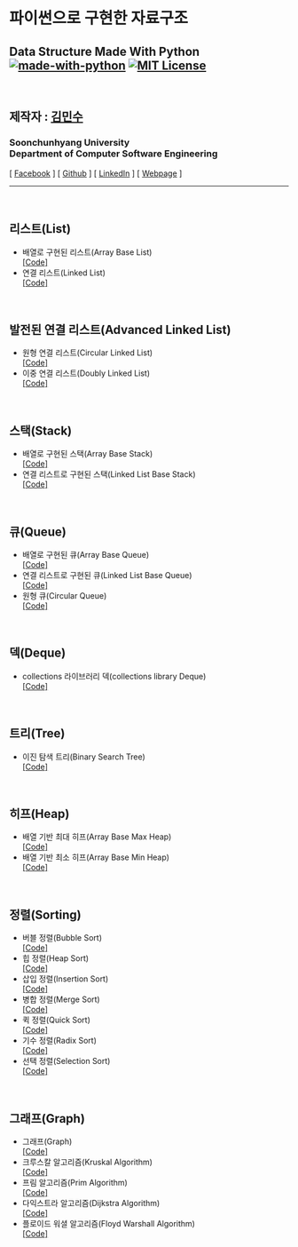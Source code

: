 파이썬으로 구현한 자료구조
================================
Data Structure Made With Python<br/>
[![made-with-python](https://img.shields.io/badge/Made%20with-Python-1f425f.svg)](https://www.python.org/)
[![MIT License](https://img.shields.io/badge/license-MIT-blue.svg)](https://opensource.org/licenses/MIT)
---------------------------------

<br/>

## 제작자 : [김민수](https://github.com/alstn2468)
### Soonchunhyang University<br/>Department of Computer Software Engineering
[ [Facebook](https://www.facebook.com/profile.php?id=100003769223078) ]
[ [Github](https://github.com/alstn2468) ]
[ [LinkedIn](https://www.linkedin.com/in/minsu-kim-336289160/) ]
[ [Webpage](https://kimminsu.ml) ]<br/>
- - -

<br/>

## 리스트(List)
- 배열로 구현된 리스트(Array Base List)<br/>
[[Code]](https://github.com/alstn2468/Python_Data_Structure/blob/master/List/ArrayBaseList.py)
- 연결 리스트(Linked List)<br/>
[[Code]](https://github.com/alstn2468/Python_Data_Structure/blob/master/List/LinkedList.py)

<br/>

## 발전된 연결 리스트(Advanced Linked List)
- 원형 연결 리스트(Circular Linked List)<br/>
[[Code]](https://github.com/alstn2468/Python_Data_Structure/blob/master/AdvancedLinkedList/CircularLinkedList.py)
- 이중 연결 리스트(Doubly Linked List)<br/>
[[Code]](https://github.com/alstn2468/Python_Data_Structure/blob/master/AdvancedLinkedList/DoublyLinkedList.py)

<br/>

## 스택(Stack)
- 배열로 구현된 스택(Array Base Stack)<br/>
[[Code]](https://github.com/alstn2468/Python_Data_Structure/blob/master/Stack/ArrayBaseStack.py)
- 연결 리스트로 구현된 스택(Linked List Base Stack)<br/>
[[Code]](https://github.com/alstn2468/Python_Data_Structure/blob/master/Stack/LinkedListBaseStack.py)

<br/>

## 큐(Queue)
- 배열로 구현된 큐(Array Base Queue)<br/>
[[Code]](https://github.com/alstn2468/Python_Data_Structure/blob/master/Queue/ArrayBaseQueue.py)
- 연결 리스트로 구현된 큐(Linked List Base Queue)<br/>
[[Code]](https://github.com/alstn2468/Python_Data_Structure/blob/master/Queue/LinkedListBaseQueue.py)
- 원형 큐(Circular Queue)<br/>
[[Code]](https://github.com/alstn2468/Python_Data_Structure/blob/master/Queue/CircularQueue.py)

<br/>

## 덱(Deque)
- collections 라이브러리 덱(collections library Deque)<br/>
[[Code]](https://github.com/alstn2468/Python_Data_Structure/blob/master/Deque/Deque.py)

<br/>

## 트리(Tree)
- 이진 탐색 트리(Binary Search Tree)<br/>
[[Code]](https://github.com/alstn2468/Python_Data_Structure/blob/master/Tree/BinarySearchTree.py)

<br/>

## 히프(Heap)
- 배열 기반 최대 히프(Array Base Max Heap)<br/>
[[Code]](https://github.com/alstn2468/Python_Data_Structure/blob/master/Heap/ArrayBaseMaxHeap.py)
- 배열 기반 최소 히프(Array Base Min Heap)<br/>
[[Code]](https://github.com/alstn2468/Python_Data_Structure/blob/master/Heap/ArrayBaseMinHeap.py)

<br/>

## 정렬(Sorting)
- 버블 정렬(Bubble Sort)<br/>
[[Code]](https://github.com/alstn2468/Python_Data_Structure/blob/master/Sorting/BubbleSort.py)
- 힙 정렬(Heap Sort)<br/>
[[Code]](https://github.com/alstn2468/Python_Data_Structure/blob/master/Sorting/HeapSort.py)
- 삽입 정렬(Insertion Sort)<br/>
[[Code]](https://github.com/alstn2468/Python_Data_Structure/blob/master/Sorting/InsertionSort.py)
- 병합 정렬(Merge Sort)<br/>
[[Code]](https://github.com/alstn2468/Python_Data_Structure/blob/master/Sorting/MergeSort.py)
- 퀵 정렬(Quick Sort)<br/>
[[Code]](https://github.com/alstn2468/Python_Data_Structure/blob/master/Sorting/QuickSort.py)
- 기수 정렬(Radix Sort)<br/>
[[Code]](https://github.com/alstn2468/Python_Data_Structure/blob/master/Sorting/RadixSort.py)
- 선택 정렬(Selection Sort)<br/>
[[Code]](https://github.com/alstn2468/Python_Data_Structure/blob/master/Sorting/SelectionSort.py)

<br/>

## 그래프(Graph)
- 그래프(Graph)<br/>
[[Code]](https://github.com/alstn2468/Python_Data_Structure/blob/master/Graph/Graph.py)
- 크루스칼 알고리즘(Kruskal Algorithm)<br/>
[[Code]](https://github.com/alstn2468/Python_Data_Structure/blob/master/Graph/Kruskal.py)
- 프림 알고리즘(Prim Algorithm)<br/>
[[Code]](https://github.com/alstn2468/Python_Data_Structure/blob/master/Graph/Prim.py)
- 다익스트라 알고리즘(Dijkstra Algorithm)<br/>
[[Code]](https://github.com/alstn2468/Python_Data_Structure/blob/master/Graph/Dijkstra.py)
- 플로이드 워셜 알고리즘(Floyd Warshall Algorithm)<br/>
[[Code]](https://github.com/alstn2468/Python_Data_Structure/blob/master/Graph/FloydWarshall.py)
